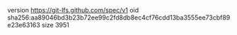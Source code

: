 version https://git-lfs.github.com/spec/v1
oid sha256:aa89046bd3b23b72ee99c2fd8db8ec4cf76cdd13ba3555ee73cbf89e23e63163
size 3951
